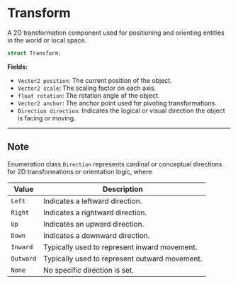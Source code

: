# Transform

A 2D transformation component used for positioning 
and orienting entities in the world or local space.

```c++
struct Transform;
```

**Fields:**

- `Vector2 position`: The current position of the object.
- `Vector2 scale`: The scaling factor on each axis.
- `float rotation`: The rotation angle of the object.
- `Vector2 anchor`: The anchor point used for pivoting transformations.
- `Direction direction`: Indicates the logical or visual direction the object is facing or moving.

---

## Note

Enumeration class `Direction` represents cardinal or 
conceptual directions for 2D transformations or 
orientation logic, where

| Value     | Description                                   |
|-----------|-----------------------------------------------|
| `Left`    | Indicates a leftward direction.               |
| `Right`   | Indicates a rightward direction.              |
| `Up`      | Indicates an upward direction.                |
| `Down`    | Indicates a downward direction.               |
| `Inward`  | Typically used to represent inward movement.  |
| `Outward` | Typically used to represent outward movement. |
| `None`    | No specific direction is set.                 |
